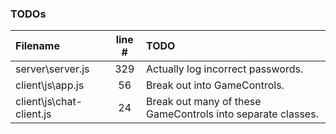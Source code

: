 ### TODOs
| Filename | line # | TODO
|:------|:------:|:------
| server\server.js | 329 | Actually log incorrect passwords.
| client\js\app.js | 56 | Break out into GameControls.
| client\js\chat-client.js | 24 | Break out many of these GameControls into separate classes.